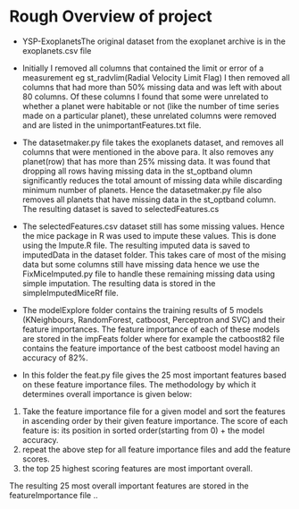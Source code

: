 # Rough Overview of project

* YSP-ExoplanetsThe original dataset from the exoplanet archive is in the exoplanets.csv file
 
* Initially I removed all columns that contained the limit or error of a measurement eg st_radvlim(Radial Velocity Limit Flag)
I then removed all columns that had more than 50% missing data and was left with about 80 columns.
Of these columns I found that some were unrelated to whether a planet were habitable or not (like the number of time series made on a particular planet), these unrelated columns were removed and are listed in the unimportantFeatures.txt file.

* The datasetmaker.py file takes the exoplanets dataset, and removes all columns that were mentioned in the above para. It also removes any planet(row) that has more than 25% missing data. It was found that dropping all rows having missing data in the st_optband olumn significantly reduces the total amount of missing data while discarding minimum number of planets. Hence the datasetmaker.py file also removes all planets that have missing data in the st_optband column.
The resulting dataset is saved to selectedFeatures.cs

* The selectedFeatures.csv dataset still has some missing values. Hence the mice package in R was used to impute these values. This is done using the Impute.R file. The resulting imputed data is saved to imputedData in the dataset folder. This takes care of most of the mising data but some columns still have missing data hence we use the FixMiceImputed.py file to handle these remaining missing data using simple imputation. The resulting data is stored in the simpleImputedMiceRf file.

* The modelExplore folder contains the training results of 5 models (KNeighbours, RandomForest, catboost, Perceptron and SVC) and their feature importances. The feature importance of each of these models are stored in the impFeats folder where for example the catboost82 file contains the feature importance of the best catboost model having an accuracy of 82%.

* In this folder the feat.py file gives the 25 most important features based on these feature importance files. The methodology by which it determines overall importance is given below:
1. Take the feature importance file for a given model and sort the features in ascending order by their given feature importance. The score of each feature is:
 its position in sorted order(starting from 0) + the model accuracy.
2. repeat the above step for all feature importance files and add the feature scores. 
3. the top 25 highest scoring features are most important overall.

The resulting 25 most overall important features are stored in the featureImportance file
..
